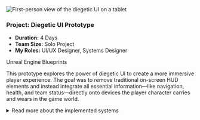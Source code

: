 <div class="project-card">
  <div class="project-flex-container">
    <div class="project-image-column">
      <img src="{{ '/Images/py3img2.png' | relative_url }}" alt="First-person view of the diegetic UI on a tablet">
      </div>
    <div class="project-text-column">
      <h3>Project: Diegetic UI Prototype</h3>
      <div class="project-meta">
        <ul>
          <li><strong>Duration:</strong> 4 Days</li>
          <li><strong>Team Size:</strong> Solo Project</li>
          <li><strong>My Roles:</strong> UI/UX Designer, Systems Designer</li>
        </ul>
      </div>
      <div class="project-tools-summary">
        <span class="tool-tag"><i class="fa-brands fa-unreal"></i> Unreal Engine</span>
        <span class="tool-tag"><i class="fa-solid fa-diagram-project"></i> Blueprints</span>
      </div>
      <p>This prototype explores the power of diegetic UI to create a more immersive player experience. The goal was to remove traditional on-screen HUD elements and instead integrate all essential information—like navigation, health, and team status—directly onto devices the player character carries and wears in the game world.</p>
    </div>
  </div>
  <div class="project-details-row">
    <details>
      <summary>Read more about the implemented systems</summary>
      <div class="details-content">
        <div class="process-stage">
          <h3>Project Goal & Design Philosophy</h3>
          <div class="stage-description">
            <p>The core philosophy behind this project was to completely eliminate traditional, 'pasted-on' UI. My goal was to prove that all necessary player information could be delivered through in-world objects, strengthening immersion and making the player feel truly present in the game's environment. The challenge was to make this information clear and readable without sacrificing realism.</p>
          </div>
        </div>
        <div class="process-stage">
          <h3>Key Features Implemented</h3>
          <div class="stage-content-flex">
            <div class="stage-gallery">
              <p class="gallery-label">In-game examples:</p>
              <a href="{{ '/Images/py3img1.png' | relative_url }}" target="_blank"><img src="{{ '/Images/py3img1.png' | relative_url }}" alt="The multi-function watch UI" class="gallery-thumbnail"></a>
              <a href="{{ '/Images/py3img3.png' | relative_url }}" target="_blank"><img src="{{ '/Images/py3img3.png' | relative_url }}" alt="The SATCOM tablet menu" class="gallery-thumbnail"></a>
            </div>
            <div class="stage-description">
              <ul>
                <li>
                  <strong>Multi-Function Wristwatch:</strong> I designed and implemented a wristwatch UI worn by the player. Its screen can be toggled between two modes:
                  <br>- <strong>Navigation Mode:</strong> Displays a real-time compass and GPS with objective markers.
                  <br>- <strong>Vitals Mode:</strong> Functions as a heart-rate monitor that serves as a diegetic health bar. The display changes color from green to yellow to red based on health, and flatlines upon death, providing clear at-a-glance feedback.
                </li>
                <li>
                  <strong>"SATCOM" Tablet Menu:</strong> To handle more complex information, I created a handheld tablet that functions as the game's menu system. The player physically raises the device to interact with it. I prototyped the framework for multiple tabs including SATCOM (Map/Objectives), Team Status, a Briefing screen, and a functional Inventory.
                </li>
              </ul>
            </div>
          </div>
        </div>
        <div class="process-stage">
          <h3>Outcome & Reflection</h3>
          <div class="stage-description">
            <p>The result is a successful proof-of-concept demonstrating how multiple layers of player information can be integrated into the game world. The biggest challenge was balancing the realism of the devices with the need for clear, instantly readable information during gameplay. This project was a valuable exploration into creating immersive player feedback systems.</p>
          </div>
        </div>
      </div>
    </details>
  </div>
</div>
